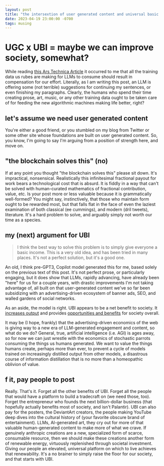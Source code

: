 ```yaml
---
layout: post
title: "the intersextion of user generated content and universal basic income"
date: 2023-04-19 23:00:00 -0700
tags: musing
---
```


# UGC x UBI = maybe we can improve society, somewhat?

While reading [this Ars Technica Article](https://arstechnica.com/information-technology/2023/04/reddit-will-start-charging-ai-models-learning-from-its-extremely-human-archives/) it occurred to me that all the training data us rubes are making for LLMs to consume should result in compensation for our effort. Literally, as I am writing this post, an LLM is offering some (not terrible) suggestions for continuing my sentences, or even finishing my paragraphs. Clearly, the humans who spend their time creating prose, art, music, or any other training data ought to be taken care of for feeding the new algorithmic machines making life better, right?

## let's assume we need user generated content

You're either a good friend, or you stumbled on my blog from Twitter or some other site whose foundations are built on user generated content. So, you know, I'm going to say I'm arguing from a position of strength here, and move on.

## "the blockchain solves this" (no)

If at any point you thought "the blockchain solves this" please sit down. It's impractical, nonsensical. Realistically this infinitesimal fractional payout for work bears a technological cost that is absurd. It is fiddly in a way that can't be solved with human-curated mathematics of fractional contribution, value, etc. Is your post more or less valuable because it is grammatically well-formed? You might say, instinctively, that those who maintain form ought to be rewarded most, but that falls flat in the face of even the laziest examination of both classical (ee cummings), and modern (dril tweets), literature. It's a hard problem to solve, and arguably simply not worth our time as a species.

## my (next) argument for UBI

> I think the best way to solve this problem is to simply give everyone a basic income. This is a very old idea, and has been tried in many places. It's not a perfect solution, but it's a good one.

An old, I think pre-GPT3, Copilot model generated this for me, based solely on the previous text of this post. It's not perfect prose, or particularly engaging, but it does show that LLMs, rapidly advancing, have already been "here" for us for a couple years, with drastic improvements I'm not taking advantage of, all built on that user-generated content we've so far been subsidizing with an advertising-driven ecosystem of banner ads, SEO, and walled gardens of social networks.

As an aside, the model is right. UBI appears to be a net benefit to society. It [increases output](https://econreview.berkeley.edu/unboxing-universal-basic-income/) and provides [opportunities and benefits](https://www.sciencenews.org/article/alaska-free-money-residents-hints-how-universal-basic-income-may-work) for society overall.

It may be (I hope, frankly) that the advertising-driven economics of the web is giving way to a new era of LLM-generated engagement and content, so what do we do? General, true, artificial intelligence (i.e. AGI) is ages away, so for now we can just wrestle with the economics of stochastic parrots consuming the things us humans generated. We want to value the things humans create, perhaps more than ever, to prevent a cycle of models trained on increasingly distilled output from other models, a disastrous course of information distillation that is no more than a homeopathic oblivion of value.

## f it, pay people to post

Really. That's it. Forget all the other benefits of UBI. Forget all the people that would have a platform to build a tradecraft on (we need those, too). Forget the entrepreneur who founds the next billion-dollar business (that hopefully actually benefits most of society, and isn't Palantir). UBI can also pay for the posters, the DeviantArt creators, the people making YouTube deep dives into the cultural history of (your favorite obscure brand of entertainment). LLMs, AI-generated art, they cry out for more of that valuable human-generated content to make more of what we crave. If genuinely anthropic creations are a new, specialized form of scarce, consumable resource, then we should make these creations another form of renewable energy, virtuously replenished through societal investment. Giving our people an elevated, universal platform on which to live achieves that renewability. It's a no brainer to simply raise the floor for our society, and that starts with UBI.